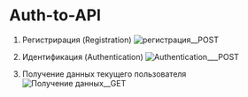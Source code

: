 # Auth-to-API

1. Регистрирация (Registration)
![регистрация__POST](https://github.com/ElenaShumi/Auth-to-API/assets/163511086/3ed17c78-0727-4b27-bc7d-7e09cab42abe)

2. Идентификация (Authentication)
![Authentication___POST](https://github.com/ElenaShumi/Auth-to-API/assets/163511086/a9e5819a-347d-4fa3-aa43-9ee75ef5cb3a)

3. Получение данных текущего пользователя
![Получение данных__GET](https://github.com/ElenaShumi/Auth-to-API/assets/163511086/75de5232-8c77-4b5e-8211-51b167d34de7)
